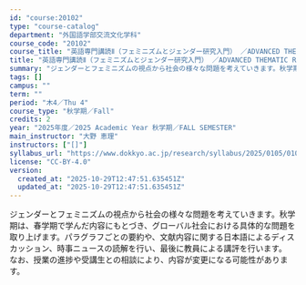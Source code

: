 ```yaml
---
id: "course:20102"
type: "course-catalog"
department: "外国語学部交流文化学科"
course_code: "20102"
course_title: "英語専門講読Ⅱ（フェミニズムとジェンダー研究入門） ／ADVANCED THEMATIC READING II"
title: "英語専門講読Ⅱ（フェミニズムとジェンダー研究入門） ／ADVANCED THEMATIC READING II"
summary: "ジェンダーとフェミニズムの視点から社会の様々な問題を考えていきます。秋学期は、春学期で学んだ内容にもとづき、グローバル社会における具体的な問題を取り上げます。パラグラフごとの要約や、文献内容に関する日本語によるディスカッション、時事ニュース…"
tags: []
campus: ""
term: ""
period: "木4／Thu 4"
course_type: "秋学期／Fall"
credits: 2
year: "2025年度／2025 Academic Year 秋学期／FALL SEMESTER"
main_instructor: "大野 恵理"
instructors: ["[]"]
syllabus_url: "https://www.dokkyo.ac.jp/research/syllabus/2025/0105/0105_20102_ja_JP.html"
license: "CC-BY-4.0"
version:
  created_at: "2025-10-29T12:47:51.635451Z"
  updated_at: "2025-10-29T12:47:51.635451Z"
---
```

ジェンダーとフェミニズムの視点から社会の様々な問題を考えていきます。秋学期は、春学期で学んだ内容にもとづき、グローバル社会における具体的な問題を取り上げます。パラグラフごとの要約や、文献内容に関する日本語によるディスカッション、時事ニュースの読解を行い、最後に教員による講評を行います。 なお、授業の進捗や受講生との相談により、内容が変更になる可能性があります。
